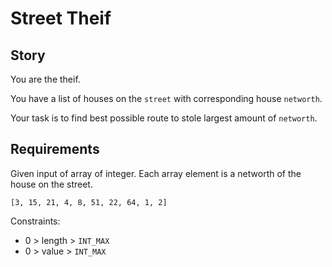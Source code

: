 # Street Theif

## Story

You are the theif.

You have a list of houses on the `street` with corresponding house `networth`.

Your task is to find best possible route to stole largest amount of `networth`.

## Requirements

Given input of array of integer.
Each array element is a networth of the house on the street.

```
[3, 15, 21, 4, 8, 51, 22, 64, 1, 2]
```

Constraints:
- 0 > length > `INT_MAX`
- 0 > value > `INT_MAX`
